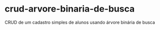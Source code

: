 # crud-arvore-binaria-de-busca

CRUD de um cadastro simples de alunos usando árvore binária de busca
